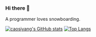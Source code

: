 ### Hi there 👋

<!--
**caosiyang/caosiyang** is a ✨ _special_ ✨ repository because its `README.md` (this file) appears on your GitHub profile.

Here are some ideas to get you started:

- 🔭 I’m currently working on ...
- 🌱 I’m currently learning ...
- 👯 I’m looking to collaborate on ...
- 🤔 I’m looking for help with ...
- 💬 Ask me about ...
- 📫 How to reach me: ...
- 😄 Pronouns: ...
- ⚡ Fun fact: ...
-->

A programmer loves snowboarding.

[![caosiyang's GitHub stats](https://github-readme-stats.vercel.app/api?username=caosiyang&show_icons=true&theme=nord)](https://github.com/anuraghazra/github-readme-stats)
[![Top Langs](https://github-readme-stats.vercel.app/api/top-langs/?username=caosiyang&hide=html&layout=compact&theme=nord)](https://github.com/anuraghazra/github-readme-stats)
